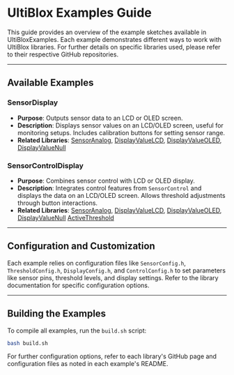 # UltiBlox Examples Guide

This guide provides an overview of the example sketches available in UltiBloxExamples. Each example demonstrates different ways to work with UltiBlox libraries. For further details on specific libraries used, please refer to their respective GitHub repositories.

---

## Available Examples

### SensorDisplay
- **Purpose**: Outputs sensor data to an LCD or OLED screen.
- **Description**: Displays sensor values on an LCD/OLED screen, useful for monitoring setups. Includes calibration buttons for setting sensor range.
- **Related Libraries**:  [SensorAnalog](https://github.com/ultiblox/SensorAnalog), [DisplayValueLCD](https://github.com/ultiblox/DisplayValueLCD), [DisplayValueOLED](https://github.com/ultiblox/DisplayValueOLED), [DisplayValueNull](https://github.com/ultiblox/DisplayValueNull)

### SensorControlDisplay
- **Purpose**: Combines sensor control with LCD or OLED display.
- **Description**: Integrates control features from `SensorControl` and displays the data on an LCD/OLED screen. Allows threshold adjustments through button interactions.
- **Related Libraries**: [SensorAnalog](https://github.com/ultiblox/SensorAnalog), [DisplayValueLCD](https://github.com/ultiblox/DisplayValueLCD), [DisplayValueOLED](https://github.com/ultiblox/DisplayValueOLED), [DisplayValueNull](https://github.com/ultiblox/DisplayValueNull) [ActiveThreshold](https://github.com/ultiblox/ActiveThreshold)

---

## Configuration and Customization

Each example relies on configuration files like `SensorConfig.h`, `ThresholdConfig.h`, `DisplayConfig.h`, and `ControlConfig.h` to set parameters like sensor pins, threshold levels, and display settings. Refer to the library documentation for specific configuration options.

---

## Building the Examples

To compile all examples, run the `build.sh` script:

```bash
bash build.sh
```

For further configuration options, refer to each library's GitHub page and configuration files as noted in each example's README.
